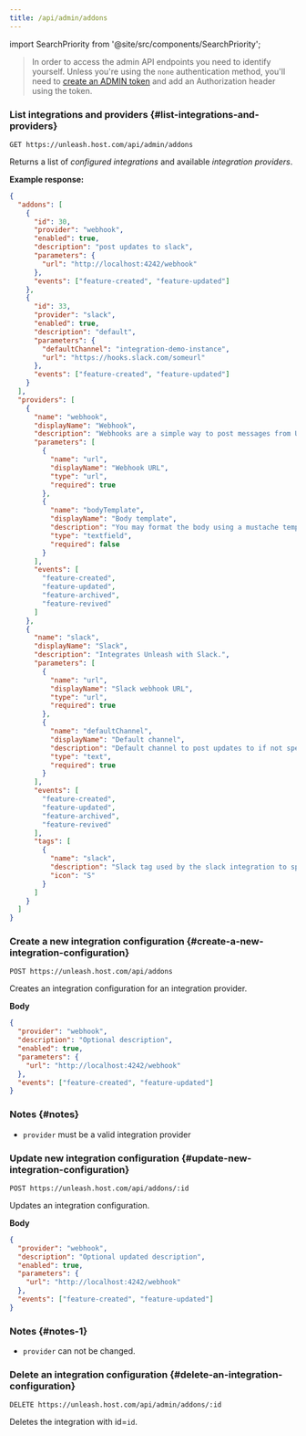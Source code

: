 ```yaml
---
title: /api/admin/addons
---
```


import SearchPriority from '@site/src/components/SearchPriority';

<SearchPriority level="noindex" />

> In order to access the admin API endpoints you need to identify yourself. Unless you're using the `none` authentication method, you'll need to [create an ADMIN token](/how-to/how-to-create-api-tokens) and add an Authorization header using the token.

### List integrations and providers {#list-integrations-and-providers}

`GET https://unleash.host.com/api/admin/addons`

Returns a list of _configured integrations_ and available _integration providers_.

**Example response:**

```json
{
  "addons": [
    {
      "id": 30,
      "provider": "webhook",
      "enabled": true,
      "description": "post updates to slack",
      "parameters": {
        "url": "http://localhost:4242/webhook"
      },
      "events": ["feature-created", "feature-updated"]
    },
    {
      "id": 33,
      "provider": "slack",
      "enabled": true,
      "description": "default",
      "parameters": {
        "defaultChannel": "integration-demo-instance",
        "url": "https://hooks.slack.com/someurl"
      },
      "events": ["feature-created", "feature-updated"]
    }
  ],
  "providers": [
    {
      "name": "webhook",
      "displayName": "Webhook",
      "description": "Webhooks are a simple way to post messages from Unleash to third party services. Unleash make use of normal HTTP POST with a payload you may define yourself.",
      "parameters": [
        {
          "name": "url",
          "displayName": "Webhook URL",
          "type": "url",
          "required": true
        },
        {
          "name": "bodyTemplate",
          "displayName": "Body template",
          "description": "You may format the body using a mustache template. If you don't specify anything, the format will be similar to the /api/admin/events format",
          "type": "textfield",
          "required": false
        }
      ],
      "events": [
        "feature-created",
        "feature-updated",
        "feature-archived",
        "feature-revived"
      ]
    },
    {
      "name": "slack",
      "displayName": "Slack",
      "description": "Integrates Unleash with Slack.",
      "parameters": [
        {
          "name": "url",
          "displayName": "Slack webhook URL",
          "type": "url",
          "required": true
        },
        {
          "name": "defaultChannel",
          "displayName": "Default channel",
          "description": "Default channel to post updates to if not specified in the slack-tag",
          "type": "text",
          "required": true
        }
      ],
      "events": [
        "feature-created",
        "feature-updated",
        "feature-archived",
        "feature-revived"
      ],
      "tags": [
        {
          "name": "slack",
          "description": "Slack tag used by the slack integration to specify the slack channel.",
          "icon": "S"
        }
      ]
    }
  ]
}
```

### Create a new integration configuration {#create-a-new-integration-configuration}

`POST https://unleash.host.com/api/addons`

Creates an integration configuration for an integration provider.

**Body**

```json
{
  "provider": "webhook",
  "description": "Optional description",
  "enabled": true,
  "parameters": {
    "url": "http://localhost:4242/webhook"
  },
  "events": ["feature-created", "feature-updated"]
}
```

### Notes {#notes}

- `provider` must be a valid integration provider

### Update new integration configuration {#update-new-integration-configuration}

`POST https://unleash.host.com/api/addons/:id`

Updates an integration configuration.

**Body**

```json
{
  "provider": "webhook",
  "description": "Optional updated description",
  "enabled": true,
  "parameters": {
    "url": "http://localhost:4242/webhook"
  },
  "events": ["feature-created", "feature-updated"]
}
```

### Notes {#notes-1}

- `provider` can not be changed.

### Delete an integration configuration {#delete-an-integration-configuration}

`DELETE https://unleash.host.com/api/admin/addons/:id`

Deletes the integration with id=`id`.
